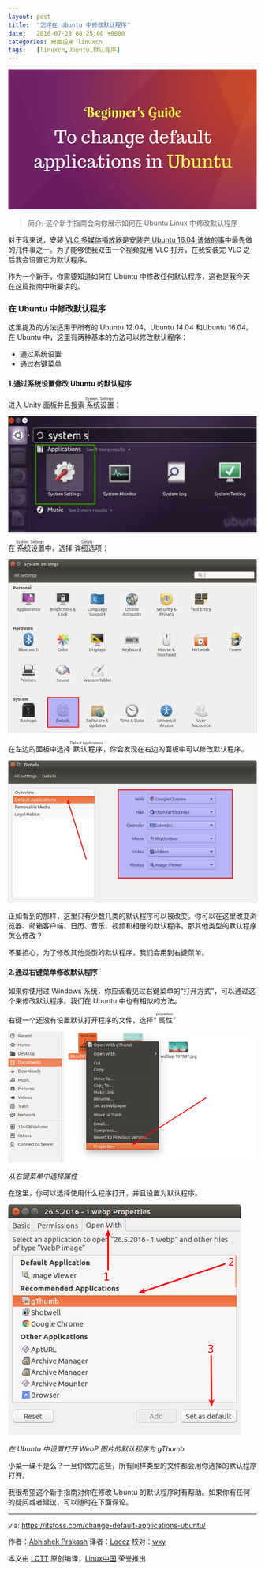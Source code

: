 ```yaml
---
layout: post
title:	"怎样在 Ubuntu 中修改默认程序"
date:	2016-07-28 08:25:00 +0800 
categories:	桌面应用 linuxcn 
tags:	[linuxcn,Ubuntu,默认程序]
---
```



![](/Asserts/Images/album/201607/28/094309t2dc9cunmcl90dtc.jpg)



> 
> 简介: 这个新手指南会向你展示如何在 Ubuntu Linux 中修改默认程序
> 
> 
> 


对于我来说，安装 [VLC 多媒体播放器](http://www.videolan.org/vlc/index.html)是[安装完 Ubuntu 16.04 该做的事](/article-7453-1.html)中最先做的几件事之一。为了能够使我双击一个视频就用 VLC 打开，在我安装完 VLC 之后我会设置它为默认程序。


作为一个新手，你需要知道如何在 Ubuntu 中修改任何默认程序，这也是我今天在这篇指南中所要讲的。


### 在 Ubuntu 中修改默认程序


这里提及的方法适用于所有的 Ubuntu 12.04，Ubuntu 14.04 和Ubuntu 16.04。在 Ubuntu 中，这里有两种基本的方法可以修改默认程序：


* 通过系统设置
* 通过右键菜单


#### 1.通过系统设置修改 Ubuntu 的默认程序


进入 Unity 面板并且搜索<ruby> 系统设置 <rp>  （ </rp> <rt>  System Settings </rt> <rp>  ） </rp></ruby>：


![](/Asserts/Images/album/201607/28/094340on9sbt9rvm58f1n9.jpeg)


在<ruby> 系统设置 <rp>  （ </rp> <rt>  System Settings </rt> <rp>  ） </rp></ruby>中，选择<ruby> 详细选项 <rp>  （ </rp> <rt>  Details </rt> <rp>  ） </rp></ruby>：


![](/Asserts/Images/album/201607/28/094406faeqxjxbgqljewq2.jpeg)


在左边的面板中选择<ruby> 默认程序 <rp>  （ </rp> <rt>  Default Applications </rt> <rp>  ） </rp></ruby>，你会发现在右边的面板中可以修改默认程序。


![](/Asserts/Images/album/201607/28/094429eva3pxpwe27npzdd.jpeg)


正如看到的那样，这里只有少数几类的默认程序可以被改变。你可以在这里改变浏览器、邮箱客户端、日历、音乐、视频和相册的默认程序。那其他类型的默认程序怎么修改？


不要担心，为了修改其他类型的默认程序，我们会用到右键菜单。


#### 2.通过右键菜单修改默认程序


如果你使用过 Windows 系统，你应该看见过右键菜单的“打开方式”，可以通过这个来修改默认程序。我们在 Ubuntu 中也有相似的方法。


右键一个还没有设置默认打开程序的文件，选择“<ruby> 属性 <rp>  （ </rp> <rt>  properties </rt> <rp>  ） </rp></ruby>”


![](/Asserts/Images/album/201607/28/094451le8sh2hxz8xi5b8e.png)


*从右键菜单中选择属性*


在这里，你可以选择使用什么程序打开，并且设置为默认程序。


![](/Asserts/Images/album/201607/28/094512bpv8h58c4i13zipy.png)


*在 Ubuntu 中设置打开 WebP 图片的默认程序为 gThumb*


小菜一碟不是么？一旦你做完这些，所有同样类型的文件都会用你选择的默认程序打开。


我很希望这个新手指南对你在修改 Ubuntu 的默认程序时有帮助。如果你有任何的疑问或者建议，可以随时在下面评论。




---


via: <https://itsfoss.com/change-default-applications-ubuntu/>


作者：[Abhishek Prakash](https://itsfoss.com/author/abhishek/) 译者：[Locez](https://github.com/locez) 校对：[wxy](https://github.com/wxy)


本文由 [LCTT](https://github.com/LCTT/TranslateProject) 原创编译，[Linux中国](https://linux.cn/) 荣誉推出
